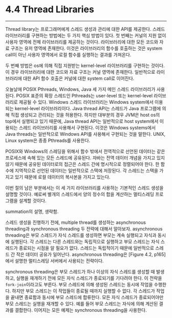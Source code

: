 # 4.4 Thread Libraries
---
Thread library는 프로그래머에게 스레드 생성과 관리에 대한 API를 제공한다. 스레드 라이브러리를 구현하는 방법에는 두 가지 핵심 방법이 있다. 첫 번째는 커널의 지원 없이 사용자 영역에 전체 라이브러리를 제공하는 것이다. 라이브러리에 대한 모든 코드와 자료 구조는 유저 영역에 존재한다. 이것은 라이브러리의 함수를 호출하는 것은 system call이 아닌 사용자 영역에서 로컬 함수를 실행하는 결과를 가져온다.

두 번째 방법은 os에 의해 직접 지원받는 kernel-level 라이브러리를 구현하는 것이다. 이 경우 라이브러리에 대한 코드와 자료 구조는 커널 영역에 존재한다. 일반적으로 라이브러리에 대한 API 함수 호출은 커널에 대한 system call로 이어진다.

오늘날에 POSIX Pthreads, Windows, Java 세 가지 메인 스레드 라이브러리가 사용된다. POSIX 표준의 확장 스레드인 Pthreads는 user-level 또는 kernel-level 라이브러리로 제공될 수 있다. Windows 스레드 라이브러리는 Windows system에서 이용되는 kernel-level 라이브러리이다. Java thread API는 스레드가 Java 프로그램에 의해 직접 생성되고 관리되는 것을 허용한다. 하지만 대부분의 경우 JVM은 host os의 top에서 실행되고 있기 때문에, Java thread API는 일반적으로 host system에서 이용되는 스레드 라이브러리를 사용해서 구현된다. 이것은 Windows systems에서 Java threads는 일반적으로 Windows API를 사용해서 구현되는 것을 말한다. UNIX, Linux system은 종종 Pthreads를 사용한다.

POSIX와 Windows의 스레딩을 위해서 함수 밖에서 전역적으로 선언된 데이터는 같은 프로세스에 속해 있는 모든 스레드에 공유된다. 자바는 전역 데이터 개념을 가지고 있지 않기 때문에 공유된 데이터로의 접근은 스레드 간에 명시적으로 정렬되어야 한다. 한 함수에 지역적으로 선언된 데이터는 일반적으로 스택에 저장된다. 각 스레드는 스택을 가지고 있기 때문에 로컬 데이터의 복사본을 가지고 있는다.

이번 절의 남은 부분에서는 이 세 가지 라이브러리를 사용하는 기본적인 스레드 생성을 설명할 것이다. 예로써 별개의 스레드에서 양의 정수의 합을 계산하는 멀티스레딩 프로그램을 설계할 것이다.

summation의 설명, 생략함.

스레드 생성을 진행하기 전에, multiple thread를 생성하는 asynchronous threading과 synchronous threading 두 전략에 대해서 알아보자. asynchronous threading은 부모 스레드가 자식 스레드를 생성하면 부모는 계속 실행되고 자식과 동시에 실행된다. 각 스레드는 다른 스레드와는 독립적으로 실행하고 부모 스레드는 자식 스레드가 종료되는 시점을 알 필요가 없다. 스레드는 독립적이기 때문에 일반적으로 스레드 간 작은 데이터 공유가 일어난다. asynchronous threading은 [Figure 4.2, p165]에서 설명한 멀티스레딩 서버에서 사용되는 전략이다.

synchronous threading은 부모 스레드가 하나 이상의 자식 스레드를 생성할 때 발생하고, 실행을 재개하기 전에 모든 자식 스레드가 종료되기를 기다려야 한다. 이 전략을 `fork-join`이라고도 부른다. 부모 스레드에 의해 생성된 스레드는 동시에 작업을 수행한다. 하지만 부모 스레드는 이 작업들이 종료될 때까지 실행할 수 없다. 각 스레드가 작업을 끝내면 종료함과 동시에 부모 스레드에 합류한다. 모든 자식 스레드가 종료되어야만 부모 스레드는 실행을 재개할 수 있다. 예를 들어 부모 스레드는 자식에 의해 계산된 결과를 결합한다. 이어지는 모든 예제는 synchronous threading을 사용한다.
